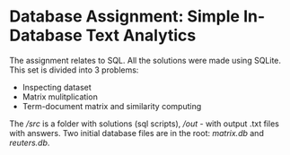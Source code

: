 # Database Assignment: Simple In-Database Text Analytics

The assignment relates to SQL. All the solutions were made using SQLite.
This set is divided into 3 problems:

* Inspecting dataset
* Matrix mulitplication
* Term-document matrix and similarity computing

The _/src_ is a folder with solutions (sql scripts), _/out_ - with output .txt files with answers. Two initial database files are in the root: _matrix.db_ and _reuters.db_.